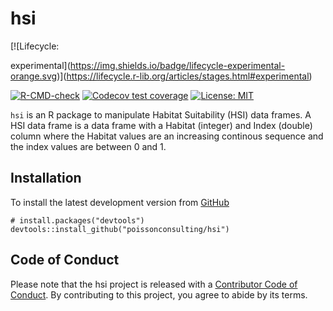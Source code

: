 
<!-- README.md is generated from README.Rmd. Please edit that file -->

# hsi

<!-- badges: start --> [![Lifecycle:
experimental](https://img.shields.io/badge/lifecycle-experimental-orange.svg)](https://lifecycle.r-lib.org/articles/stages.html#experimental)

[![R-CMD-check](https://github.com/poissonconsulting/hsi/actions/workflows/R-CMD-check.yaml/badge.svg)](https://github.com/poissonconsulting/hsi/actions/workflows/R-CMD-check.yaml)
[![Codecov test
coverage](https://codecov.io/gh/poissonconsulting/hsi/graph/badge.svg)](https://app.codecov.io/gh/poissonconsulting/hsi)
[![License:
MIT](https://img.shields.io/badge/License-MIT-green.svg)](https://opensource.org/license/mit/)
<!-- badges: end -->

`hsi` is an R package to manipulate Habitat Suitability (HSI) data
frames. A HSI data frame is a data frame with a Habitat (integer) and
Index (double) column where the Habitat values are an increasing
continous sequence and the index values are between 0 and 1.

## Installation

To install the latest development version from
[GitHub](https://github.com/poissonconsulting/hsi)

    # install.packages("devtools")
    devtools::install_github("poissonconsulting/hsi")

## Code of Conduct

Please note that the hsi project is released with a [Contributor Code of
Conduct](https://contributor-covenant.org/version/2/0/CODE_OF_CONDUCT.html).
By contributing to this project, you agree to abide by its terms.
